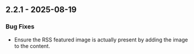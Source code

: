 ## 2.2.1 - 2025-08-19

### Bug Fixes

* Ensure the RSS featured image is actually present by adding the image to the content.
